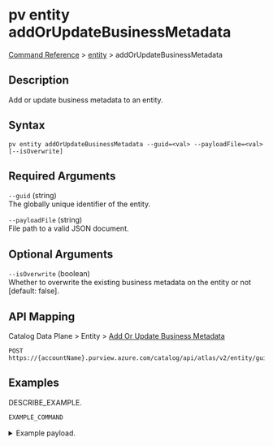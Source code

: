 # pv entity addOrUpdateBusinessMetadata
[Command Reference](../../../README.md#command-reference) > [entity](./main.md) > addOrUpdateBusinessMetadata

## Description
Add or update business metadata to an entity.

## Syntax
```
pv entity addOrUpdateBusinessMetadata --guid=<val> --payloadFile=<val> [--isOverwrite]
```

## Required Arguments
`--guid` (string)  
The globally unique identifier of the entity.

`--payloadFile` (string)  
File path to a valid JSON document.

## Optional Arguments
`--isOverwrite` (boolean)  
Whether to overwrite the existing business metadata on the entity or not [default: false].

## API Mapping
Catalog Data Plane > Entity > [Add Or Update Business Metadata](https://docs.microsoft.com/en-us/rest/api/purview/catalogdataplane/entity/add-or-update-business-metadata)
```
POST https://{accountName}.purview.azure.com/catalog/api/atlas/v2/entity/guid/{guid}/businessmetadata
```

## Examples
DESCRIBE_EXAMPLE.
```powershell
EXAMPLE_COMMAND
```
<details><summary>Example payload.</summary>
<p>

```json
PASTE_JSON_HERE
```
</p>
</details>